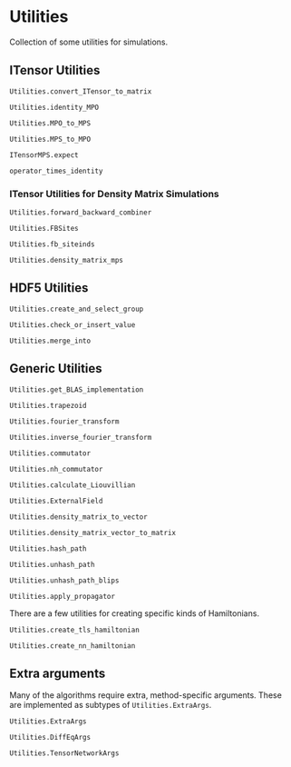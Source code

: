 # Utilities

Collection of some utilities for simulations.

## ITensor Utilities

```@docs
Utilities.convert_ITensor_to_matrix
```

```@docs
Utilities.identity_MPO
```

```@docs
Utilities.MPO_to_MPS
```

```@docs
Utilities.MPS_to_MPO
```

```@docs
ITensorMPS.expect
```

```@docs
operator_times_identity
```

### ITensor Utilities for Density Matrix Simulations

```@docs
Utilities.forward_backward_combiner
```

```@docs
Utilities.FBSites
```

```@docs
Utilities.fb_siteinds
```

```@docs
Utilities.density_matrix_mps
```

## HDF5 Utilities

```@docs
Utilities.create_and_select_group
```

```@docs
Utilities.check_or_insert_value
```

```@docs
Utilities.merge_into
```

## Generic Utilities

```@docs
Utilities.get_BLAS_implementation
```

```@docs
Utilities.trapezoid
```

```@docs
Utilities.fourier_transform
```

```@docs
Utilities.inverse_fourier_transform
```

```@docs
Utilities.commutator
```

```@docs
Utilities.nh_commutator
```

```@docs
Utilities.calculate_Liouvillian
```

```@docs
Utilities.ExternalField
```

```@docs
Utilities.density_matrix_to_vector
```

```@docs
Utilities.density_matrix_vector_to_matrix
```

```@docs
Utilities.hash_path
```

```@docs
Utilities.unhash_path
```

```@docs
Utilities.unhash_path_blips
```

```@docs
Utilities.apply_propagator
```

There are a few utilities for creating specific kinds of Hamiltonians.
```@docs
Utilities.create_tls_hamiltonian
```
```@docs
Utilities.create_nn_hamiltonian
```

##  Extra arguments
Many of the algorithms require extra, method-specific arguments. These are implemented as subtypes of `Utilities.ExtraArgs`.
```@docs
Utilities.ExtraArgs
```

```@docs
Utilities.DiffEqArgs
```

```@docs
Utilities.TensorNetworkArgs
```